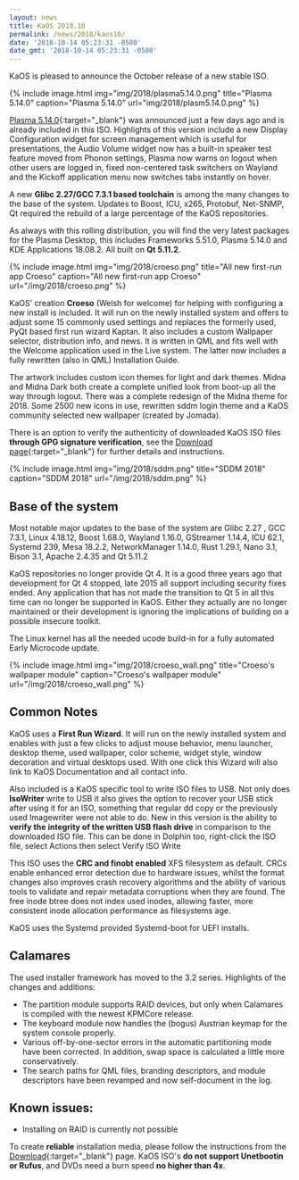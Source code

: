 ```yaml
---
layout: news
title: KaOS 2018.10
permalink: /news/2018/kaos10/
date: '2018-10-14 05:23:31 -0500'
date_gmt: '2018-10-14 05:23:31 -0500'
---
```

KaOS is pleased to announce the October release of a new stable ISO.

{% include image.html
            img="img/2018/plasma5.14.0.png"
            title="Plasma 5.14.0"
            caption="Plasma 5.14.0"
            url="img/2018/plasm5.14.0.png" %}

[Plasma 5.14.0](https://www.kde.org/announcements/plasma-5.14.0.php){:target="_blank"} was announced just a few days ago and is already included in this ISO. Highlights of this version include a new Display Configuration widget for screen management which is useful for presentations, the Audio Volume widget now has a built-in speaker test feature moved from Phonon settings, Plasma now warns on logout when other users are logged in, fixed non-centered task switchers on Wayland and the Kickoff application menu now switches tabs instantly on hover.            

A new **Glibc 2.27/GCC 7.3.1 based toolchain** is among the many changes to the base of the system. Updates to Boost, ICU, x265, Protobuf, Net-SNMP, Qt required the rebuild of a large percentage of the KaOS repositories.

As always with this rolling distribution, you will find the very latest packages for the Plasma Desktop, this includes Frameworks 5.51.0, Plasma 5.14.0 and KDE Applications 18.08.2. All built on **Qt 5.11.2**.

{% include image.html
            img="img/2018/croeso.png"
            title="All new first-run app Croeso"
            caption="All new first-run app Croeso"
            url="/img/2018/croeso.png" %}

KaOS' creation <strong>Croeso</strong> (Welsh for welcome) for helping with configuring a new install is included. It will run on the newly installed system and offers to adjust some 15 commonly used settings and replaces the formerly used, PyQt based first run wizard Kaptan. It also includes a custom Wallpaper selector, distribution info, and news. It is written in QML and fits well with the Welcome application used in the Live system. The latter now includes a fully rewritten (also in QML) Installation Guide.

The artwork includes custom icon themes for light and dark themes. Midna and Midna Dark both create a complete unified look from boot-up all the way through logout. There was a complete redesign of the Midna theme for 2018. Some 2500 new icons in use, rewritten sddm login theme and a KaOS community selected new wallpaper (created by Jomada).

There is an option to verify the authenticity of downloaded KaOS ISO files **through GPG signature verification**, see the [Download page](https://kaosx.us/pages/download/#authenticity-check){:target="_blank"} for further details and instructions.

{% include image.html
            img="img/2018/sddm.png"
            title="SDDM 2018"
            caption="SDDM 2018"
            url="/img/2018/sddm.png" %}

## Base of the system
Most notable major updates to the base of the system are Glibc 2.27 , GCC 7.3.1, Linux 4.18.12, Boost 1.68.0, Wayland 1.16.0, GStreamer 1.14.4, ICU 62.1, Systemd 239, Mesa 18.2.2, NetworkManager 1.14.0, Rust 1.29.1, Nano 3.1, Bison 3.1, Apache 2.4.35 and Qt 5.11.2

KaOS repositories no longer provide Qt 4. It is a good three years ago that development for Qt 4 stopped, late 2015 all support including security fixes ended. Any application that has not made the transition to Qt 5 in all this time can no longer be supported in KaOS. Either they actually are no longer maintained or their development is ignoring the implications of building on a possible insecure toolkit.

The Linux kernel has all the needed ucode build-in for a fully automated Early Microcode update. 

{% include image.html
            img="img/2018/croeso_wall.png"
            title="Croeso's wallpaper module"
            caption="Croeso's wallpaper module"
            url="/img/2018/croeso_wall.png" %}

## Common Notes
KaOS uses a **First Run Wizard**. It will run on the newly installed system and enables with just a few clicks to adjust mouse behavior, menu launcher, desktop theme, used wallpaper, color scheme, widget style, window decoration and virtual desktops used. With one click this Wizard will also link to KaOS Documentation and all contact info.

Also included is a KaOS specific tool to write ISO files to USB. Not only does **IsoWriter** write to USB it also gives the option to recover your USB stick after using it for an ISO, something that regular dd copy or the previously used Imagewriter were not able to do.  New in this version is the ability to **verify the integrity of the written USB flash drive** in comparison to the downloaded ISO file.  This can be done in Dolphin too, right-click the ISO file, select Actions then select Verify ISO Write 

This ISO uses the **CRC and finobt enabled** XFS filesystem as default. CRCs enable enhanced error detection due to hardware issues, whilst the format changes also improves crash recovery algorithms and the ability of various tools to validate and repair metadata corruptions when they are found. The free inode btree does not index used inodes, allowing faster, more consistent inode allocation performance as filesystems age.

KaOS uses the Systemd provided Systemd-boot for UEFI installs.

## Calamares
The used installer framework has moved to the 3.2 series. Highlights of the changes and additions:

* The partition module supports RAID devices, but only when Calamares is compiled with the newest KPMCore release.
* The keyboard module now handles the (bogus) Austrian keymap for the system console properly.
* Various off-by-one-sector errors in the automatic partitioning mode have been corrected. In addition, swap space is calculated a little more conservatively.
* The search paths for QML files, branding descriptors, and module descriptors have been revamped and now self-document in the log.

## Known issues:
* Installing on RAID is currently not possible

To create **reliable** installation media, please follow the instructions from the [Download](http://kaosx.us/download/){:target="_blank"} page. KaOS ISO's **do not support Unetbootin or Rufus**, and DVDs need a burn speed **no higher than 4x**.
